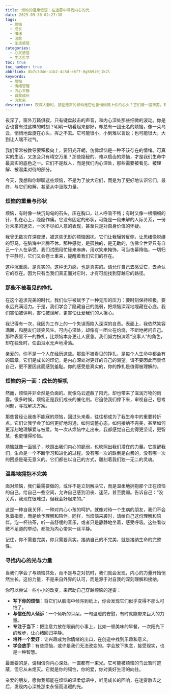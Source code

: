 ```yaml
---
title: 烦恼的温柔低语：在迷雾中寻找内心的光
date: 2025-09-30 02:27:38
tags:
  - 烦恼
  - 成长
  - 情绪
  - 治愈
  - 生活感悟
categories:
  - 心灵感悟
  - 生活哲学
toc: true
toc_number: true
abbrlink: 8b7c3d4e-a1b2-4c5d-e6f7-0g8h9i0j1k2l
keywords:
  - 烦恼
  - 情绪管理
  - 内心平静
  - 自我成长
  - 治愈系
description: 夜深人静时，那些无声的烦恼是否也曾悄悄爬上你的心头？它们像一层薄雾，有时让人迷茫，有时让人沉重。但亲爱的，请相信，每一个烦恼的背后，都藏着一份成长的契机，一份被温柔拥抱的可能。这篇文章，想与你一同走过这片迷雾，去感受烦恼的真实，去发现它所带来的独特礼物，最终，在内心深处点亮一盏属于自己的光。
---
```


夜深了，窗外万籁俱寂，只有键盘敲击的声音，和内心深处那些细微的波动。你是否也曾有过这样的时刻？明明一切看起来都好，却总有一团无名的烦恼，像一朵乌云，悄悄地盘旋在心头，挥之不去。它可能很小，小到难以言说；也可能很大，大到让人喘不过气。

我们常常被教导要积极向上，要阳光开朗，仿佛烦恼是一种不该存在的情绪。可真实的生活，又怎会只有晴空万里？那些隐秘的、难以启齿的烦恼，才是我们生命中最真实的底色之一。它们不是敌人，而是我们内心深处，那些需要被看见、被理解、被温柔对待的部分。

今天，我想和你聊聊这些烦恼，不是为了放大它们，而是为了更好地认识它们，最终，与它们和解，甚至从中汲取力量。

### 烦恼的重量与形状

烦恼，有时像一块沉甸甸的石头，压在胸口，让人呼吸不畅；有时又像一根细细的针，扎在心上，隐隐作痛。它没有固定的形状，可能是一段未解的人际关系，一份对未来的迷茫，一次不尽如人意的表现，甚至只是对自身价值的怀疑。

我曾无数次在深夜里，被这些无形的烦恼困扰。它们让我辗转反侧，让思绪像脱缰的野马，在脑海中奔腾不休。那种感觉，是孤独的，是无助的，仿佛全世界只有自己一个人在承受。我们试图用忙碌来麻痹，用欢笑来掩饰，可当夜幕降临，一切归于平静时，它们又会卷土重来，提醒着我们它们的存在。

这种沉重感，是真实的。这种无力感，也是真实的。请允许自己去感受它，去承认它的存在。因为只有当我们真正面对它时，才有可能找到穿越它的路径。

### 那些不被看见的挣扎

在这个追求完美的时代，我们似乎被赋予了一种无形的压力：要时刻保持积极，要永远充满活力。于是，我们学会了隐藏自己的脆弱，把烦恼深深地埋藏在心底。我们害怕被评判，害怕被误解，更害怕让爱我们的人担心。

我记得有一次，我因为工作上的一个失误而陷入深深的自责。表面上，我依然笑容满面，和朋友们谈笑风生。可内心深处，却像有一团火在灼烧，不断地拷问自己。那种表里不一的挣扎，比烦恼本身更让人疲惫。我们努力扮演着“没事人”的角色，却在独处时，任由泪水无声地滑落。

亲爱的，你不是一个人在经历这些。那些不被看见的挣扎，是每个人生命中都会有的篇章。它们是成长的印记，是内心深处对更好的自己的渴望。请不要因此而责怪自己，更不要因此而感到羞耻。你的感受是真实的，你的挣扎是值得被理解的。

### 烦恼的另一面：成长的契机

然而，烦恼并非全然是负面的。就像乌云遮蔽了阳光，却也带来了滋润万物的雨露。很多时候，烦恼正是我们成长的催化剂。它迫使我们停下来，审视自己，思考问题，寻找解决方案。

那些曾经让我夜不能寐的烦恼，回过头来看，往往都成为了我生命中的重要转折点。它们让我学会了如何更好地沟通，如何调整心态，如何接纳不完美，甚至如何更深刻地理解爱与被爱。每一次从烦恼中走出来，我都感觉自己变得更坚韧，更智慧，也更懂得珍惜。

烦恼就像一面镜子，映照出我们内心的脆弱，也映照出我们潜在的力量。它提醒我们，生命是一个不断学习和进化的过程。没有哪一次的跌倒是白费的，没有哪一次的困惑是毫无意义的。它们都在以自己的方式，雕刻着我们独一无二的灵魂。

### 温柔地拥抱不完美

面对烦恼，我们最需要做的，或许不是立刻解决它，而是温柔地拥抱那个正在烦恼的自己。给自己一些空间，允许自己感到沮丧、迷茫，甚至脆弱。告诉自己：“没关系，我现在很难过，但我会好起来的。”

这是一种自我关怀，一种对内心小孩的呵护。就像对待一个生病的朋友，我们不会急着指责，而是给予理解和陪伴。同样，当烦恼来袭时，请给自己这份理解和陪伴。泡一杯热茶，听一首舒缓的音乐，或者只是静静地坐着，感受呼吸。这些看似微不足道的举动，都能为内心带来一丝平静。

记住，你不需要完美，你只需要真实。接纳自己的不完美，就是接纳生命的完整性。

### 寻找内心的光与力量

当我们学会了与烦恼共处，而不是与之对抗时，我们就会发现，内心的力量开始悄然生长。这份力量，不是来自外界的认可，而是源于对自我的深刻理解和接纳。

你可以尝试一些小小的改变，来帮助自己穿越烦恼的迷雾：

*   **写下你的烦恼**：将它们从脑海中倾泻到纸上，你会发现它们似乎变得不那么可怕了。
*   **与信任的人倾诉**：一个倾听的耳朵，一句温暖的安慰，有时就能带来巨大的力量。
*   **专注于当下**：把注意力放在眼前的小事上，比如一顿美味的早餐，一次阳光下的散步，让心绪回归平静。
*   **培养一个爱好**：让兴趣成为你情绪的出口，在创造中找到乐趣和意义。
*   **学会放手**：有些烦恼，或许是我们无法改变的。学会放下执念，接受现实，也是一种智慧。

最重要的是，请相信你内心深处，一直都有一束光。它可能被烦恼的乌云暂时遮蔽，但它从未熄灭。它就是你的韧性，你的爱，你对美好生活的向往。

亲爱的朋友，愿你我都能在烦恼的温柔低语中，听见成长的回响，在迷雾散去之后，发现内心深处那束永恒而温暖的光。